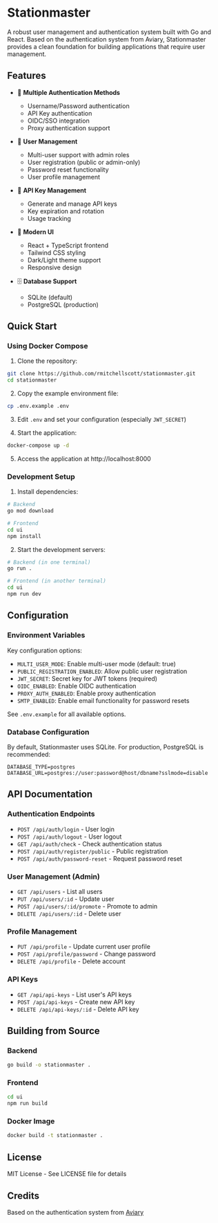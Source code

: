 # Stationmaster

A robust user management and authentication system built with Go and React. Based on the authentication system from Aviary, Stationmaster provides a clean foundation for building applications that require user management.

## Features

- 🔐 **Multiple Authentication Methods**
  - Username/Password authentication
  - API Key authentication
  - OIDC/SSO integration
  - Proxy authentication support
  
- 👥 **User Management**
  - Multi-user support with admin roles
  - User registration (public or admin-only)
  - Password reset functionality
  - User profile management
  
- 🔑 **API Key Management**
  - Generate and manage API keys
  - Key expiration and rotation
  - Usage tracking
  
- 🎨 **Modern UI**
  - React + TypeScript frontend
  - Tailwind CSS styling
  - Dark/Light theme support
  - Responsive design
  
- 🗄️ **Database Support**
  - SQLite (default)
  - PostgreSQL (production)

## Quick Start

### Using Docker Compose

1. Clone the repository:
```bash
git clone https://github.com/rmitchellscott/stationmaster.git
cd stationmaster
```

2. Copy the example environment file:
```bash
cp .env.example .env
```

3. Edit `.env` and set your configuration (especially `JWT_SECRET`)

4. Start the application:
```bash
docker-compose up -d
```

5. Access the application at http://localhost:8000

### Development Setup

1. Install dependencies:
```bash
# Backend
go mod download

# Frontend
cd ui
npm install
```

2. Start the development servers:
```bash
# Backend (in one terminal)
go run .

# Frontend (in another terminal)
cd ui
npm run dev
```

## Configuration

### Environment Variables

Key configuration options:

- `MULTI_USER_MODE`: Enable multi-user mode (default: true)
- `PUBLIC_REGISTRATION_ENABLED`: Allow public user registration
- `JWT_SECRET`: Secret key for JWT tokens (required)
- `OIDC_ENABLED`: Enable OIDC authentication
- `PROXY_AUTH_ENABLED`: Enable proxy authentication
- `SMTP_ENABLED`: Enable email functionality for password resets

See `.env.example` for all available options.

### Database Configuration

By default, Stationmaster uses SQLite. For production, PostgreSQL is recommended:

```env
DATABASE_TYPE=postgres
DATABASE_URL=postgres://user:password@host/dbname?sslmode=disable
```

## API Documentation

### Authentication Endpoints

- `POST /api/auth/login` - User login
- `POST /api/auth/logout` - User logout
- `GET /api/auth/check` - Check authentication status
- `POST /api/auth/register/public` - Public registration
- `POST /api/auth/password-reset` - Request password reset

### User Management (Admin)

- `GET /api/users` - List all users
- `PUT /api/users/:id` - Update user
- `POST /api/users/:id/promote` - Promote to admin
- `DELETE /api/users/:id` - Delete user

### Profile Management

- `PUT /api/profile` - Update current user profile
- `POST /api/profile/password` - Change password
- `DELETE /api/profile` - Delete account

### API Keys

- `GET /api/api-keys` - List user's API keys
- `POST /api/api-keys` - Create new API key
- `DELETE /api/api-keys/:id` - Delete API key

## Building from Source

### Backend
```bash
go build -o stationmaster .
```

### Frontend
```bash
cd ui
npm run build
```

### Docker Image
```bash
docker build -t stationmaster .
```

## License

MIT License - See LICENSE file for details

## Credits

Based on the authentication system from [Aviary](https://github.com/rmitchellscott/aviary)